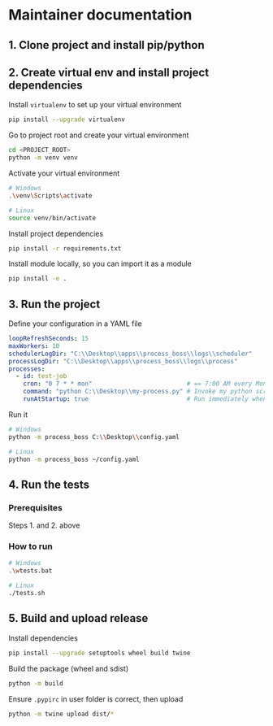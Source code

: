 # Maintainer documentation

## 1. Clone project and install pip/python

## 2. Create virtual env and install project dependencies

Install `virtualenv` to set up your virtual environment
```bash
pip install --upgrade virtualenv
```

Go to project root and create your virtual environment
```bash
cd <PROJECT_ROOT>
python -m venv venv
```

Activate your virtual environment
```bash
# Windows
.\venv\Scripts\activate

# Linux
source venv/bin/activate
```

Install project dependencies
```bash
pip install -r requirements.txt
```

Install module locally, so you can import it as a module
```bash
pip install -e .
```

## 3. Run the project

Define your configuration in a YAML file
```yaml
loopRefreshSeconds: 15
maxWorkers: 10
schedulerLogDir: "C:\\Desktop\\apps\\process_boss\\logs\\scheduler"
processLogDir: "C:\\Desktop\\apps\\process_boss\\logs\\process"
processes:
  - id: test-job
    cron: "0 7 * * mon"                          # == 7:00 AM every Monday
    command: "python C:\\Desktop\\my-process.py" # Invoke my python script
    runAtStartup: true                           # Run immediately when scheduler starts, then follow cron definition
```

Run it
```bash
# Windows
python -m process_boss C:\\Desktop\\config.yaml

# Linux
python -m process_boss ~/config.yaml
```

## 4. Run the tests

### Prerequisites
Steps 1. and 2. above

### How to run

```bash
# Windows
.\wtests.bat

# Linux
./tests.sh
```

## 5. Build and upload release

Install dependencies

```bash
pip install --upgrade setuptools wheel build twine
```

Build the package (wheel and sdist)
```bash
python -m build 
```

Ensure `.pypirc` in user folder is correct, then upload
```bash
python -m twine upload dist/*
```
